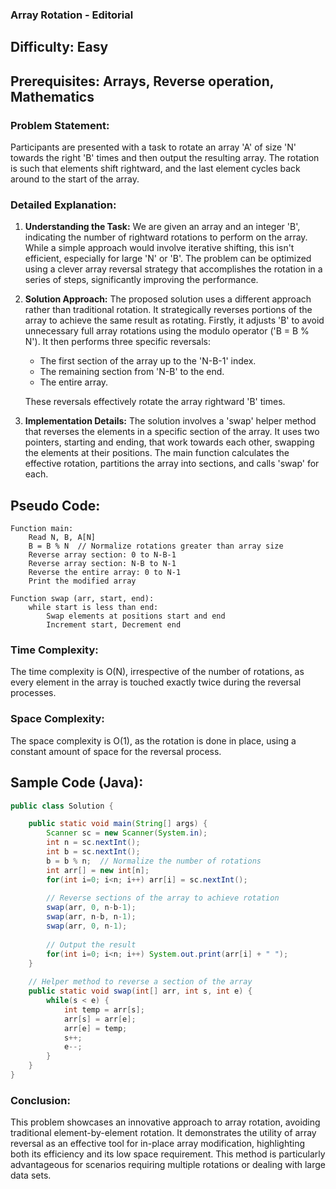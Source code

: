 ### **Array Rotation - Editorial**

## Difficulty: Easy

## Prerequisites: Arrays, Reverse operation, Mathematics

### Problem Statement:
Participants are presented with a task to rotate an array 'A' of size 'N' towards the right 'B' times and then output the resulting array. The rotation is such that elements shift rightward, and the last element cycles back around to the start of the array.

### Detailed Explanation:

1. **Understanding the Task:**
   We are given an array and an integer 'B', indicating the number of rightward rotations to perform on the array. While a simple approach would involve iterative shifting, this isn't efficient, especially for large 'N' or 'B'. The problem can be optimized using a clever array reversal strategy that accomplishes the rotation in a series of steps, significantly improving the performance.

2. **Solution Approach:**
   The proposed solution uses a different approach rather than traditional rotation. It strategically reverses portions of the array to achieve the same result as rotating. Firstly, it adjusts 'B' to avoid unnecessary full array rotations using the modulo operator ('B = B % N'). It then performs three specific reversals:
   
   - The first section of the array up to the 'N-B-1' index.
   - The remaining section from 'N-B' to the end.
   - The entire array.
   
   These reversals effectively rotate the array rightward 'B' times.

3. **Implementation Details:**
   The solution involves a 'swap' helper method that reverses the elements in a specific section of the array. It uses two pointers, starting and ending, that work towards each other, swapping the elements at their positions. The main function calculates the effective rotation, partitions the array into sections, and calls 'swap' for each.

## Pseudo Code:

```plaintext
Function main:
    Read N, B, A[N]
    B = B % N  // Normalize rotations greater than array size
    Reverse array section: 0 to N-B-1
    Reverse array section: N-B to N-1
    Reverse the entire array: 0 to N-1
    Print the modified array

Function swap (arr, start, end):
    while start is less than end:
        Swap elements at positions start and end
        Increment start, Decrement end
```

### Time Complexity:
The time complexity is O(N), irrespective of the number of rotations, as every element in the array is touched exactly twice during the reversal processes.

### Space Complexity:
The space complexity is O(1), as the rotation is done in place, using a constant amount of space for the reversal process.

## Sample Code (Java):

```java
public class Solution {

    public static void main(String[] args) {
        Scanner sc = new Scanner(System.in);
        int n = sc.nextInt();
        int b = sc.nextInt();
        b = b % n;  // Normalize the number of rotations
        int arr[] = new int[n];
        for(int i=0; i<n; i++) arr[i] = sc.nextInt();
        
        // Reverse sections of the array to achieve rotation
        swap(arr, 0, n-b-1);
        swap(arr, n-b, n-1);
        swap(arr, 0, n-1);
        
        // Output the result
        for(int i=0; i<n; i++) System.out.print(arr[i] + " ");
    }
    
    // Helper method to reverse a section of the array
    public static void swap(int[] arr, int s, int e) {
        while(s < e) {
            int temp = arr[s];
            arr[s] = arr[e];
            arr[e] = temp;
            s++;
            e--;
        }
    }
}
```

### Conclusion:
This problem showcases an innovative approach to array rotation, avoiding traditional element-by-element rotation. It demonstrates the utility of array reversal as an effective tool for in-place array modification, highlighting both its efficiency and its low space requirement. This method is particularly advantageous for scenarios requiring multiple rotations or dealing with large data sets.